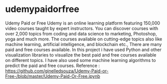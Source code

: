 # udemypaidorfree
Udemy Paid or Free
Udemy is an online learning platform featuring 150,000 video courses taught by expert instructors. You can discover courses with over 2,000 topics from coding and data science to marketing, Photoshop, yoga and much more. The courses available on cutting-edge topics also like machine learning, artificial intelligence, and blockchain etc., There are many paid and free courses available. In this project i have used Python and other visualization libraries to visualize the best paid and free courses available on different topics. I have also used some machine learning algorithms to predict the paid and free courses.
Reference : https://github.com/ginelledsouza/Udemy-Paid-or-Free-/blob/master/Udemy-Paid-Or-Free.ipynb
